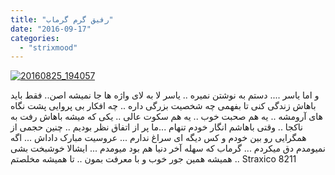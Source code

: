 ```yaml
---
title: "رفیق گرم گرماب"
date: "2016-09-17"
categories: 
  - "strixmood"
---
```


[![20160825_194057](http://localhost/wp-content/uploads/2016/09/20160825_194057-300x169.jpg)](http://localhost/wp-content/uploads/2016/09/20160825_194057.jpg)

و اما یاسر .... دستم به نوشتن نمیره .. یاسر لا به لای واژه ها جا نمیشه اصن.. فقط باید باهاش زندگی کنی تا بفهمی چه شخصیت بزرگی داره .. چه افکار بی پروایی پشت نگاه های آرومشه .. یه هم صحبت خوب .. یه هم سکوت عالی .. یکی که میشه باهاش رفت به ناکجا .. وقتی باهاشم انگار خودم تنهام ...ما پر از اتفاق نظر بودیم .. چنین حجمی از همگرایی رو بین خودم و کس دیگه ای سراغ ندارم ... عروسیت مبارک داداش ... اگه نمیومدم دق میکردم ... گرماب که سهله آخر دنیا هم بود میومدم ... ایشالا خوشبخت بشی .. همیشه همین جور خوب و با معرفت بمون .. تا همیشه مخلصتم Straxico 8211
